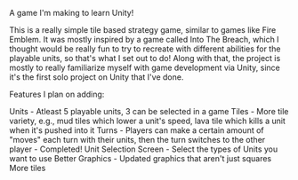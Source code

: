 A game I'm making to learn Unity!

This is a really simple tile based strategy game, similar to games like Fire Emblem. It was mostly inspired by a game called Into The Breach, which I thought would be really fun to try to recreate with different abilities for the playable units, so that's what I set out to do! Along with that, the project is mostly to really familiarize myself with game development via Unity, since it's the first solo project on Unity that I've done.

Features I plan on adding:

Units - Atleast 5 playable units, 3 can be selected in a game
Tiles - More tile variety, e.g., mud tiles which lower a unit's speed, lava tile which kills a unit when it's pushed into it
Turns - Players can make a certain amount of "moves" each turn with their units, then the turn switches to the other player - Completed!
Unit Selection Screen - Select the types of Units you want to use
Better Graphics - Updated graphics that aren't just squares
More tiles

